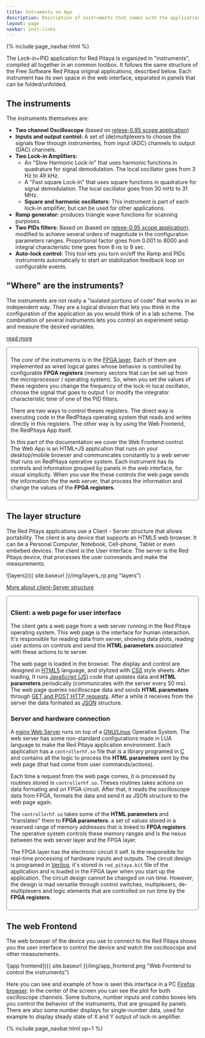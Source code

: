 ```yaml
---
title: Intruments on App
description: Description of instruments that comes with the application
layout: page
navbar: inst-links
---
```



{% include page_navbar.html %}


The Lock-in+PID application for Red Pitaya is organized in "instruments", compiled all together
in an common toolbox. It follows the same structure of the Free Software Red Pitaya original applications,
described below. Each instrument has its own space in the web interface, separated in panels that can be folded/unfolded.

## The instruments
The instruments themselves are:

 - **Two channel Oscilloscope** (based on [relese-0.95 scope application](https://github.com/RedPitaya/RedPitaya/tree/release-v0.95/apps-free/scope))
 - **Inputs and output control:** A set of (de)multplexers to choose the signals flow through instrumentes, from input (ADC) channels to output (DAC) channels.
 - **Two Lock-in Amplifiers:**
   - An "Slow Harmonic Lock-in" that uses harmonic functions in quadrature for signal demodulation. The local oscillator goes from 3 Hz to 49 kHz.
   - A "Fast square Lock-in" that uses square functions in quadrature for signal demodulation. The local oscillator goes from 30 mHz to 31 MHz.
   - **Square and harmonic oscillators**: This instrument is part of each lock-in amplifier, but can be used for other applications.
 - **Ramp generator:** produces triangle wave functions for scanning purposes.
 - **Two PIDs filters:** Based on (based on [relese-0.95 scope application](https://github.com/RedPitaya/RedPitaya/tree/release-v0.95/apps-free/scope)), modified to achieve several orders of magnitude in the configuration parameters ranges. Proportional factor goes from 0.001 to 8000 and integral characteristic time goes from 8 ns to 9 sec.
 - **Auto-lock control:** This tool lets you turn on/off the Ramp and PIDs instruments automatically to start an stabilization feedback loop on configurable events.


## "Where" are the instruments?

The instruments are not really a "isolated portions of code" that works in an
independent way. They are a logical division that lets you think in the
configuration
of the application as you would think of in a lab scheme. The combination of
several instruments lets you control an experiment setup and measure the desired
variables.

<a data-toggle="collapse" href="#Where_are_the_instruments" aria-expanded="false" aria-controls="Where_are_the_instruments">read more <span class="caret"></span></a>

<div id="Where_are_the_instruments" class="collapse" markdown="1" style="padding: 10px; border: 1px solid gray; border-radius: 5px;">

The *core* of the instruments is in the
[FPGA layer](https://en.wikipedia.org/wiki/Field-programmable_gate_array).
Each of them are implemented as
wired logical gates whose behavior is controlled by configurable **FPGA registers**
(memory sectors that can be set up from the microprocessor / operating system).
So, when you set the values of these registers you change the frequency of the
lock-in local oscillator, choose the signal that goes to output 1 or modify the
integrator characteristic time of one of the PID filters.

There are two ways to control theses registers. The direct way is executing code in
the RedPitaya operating system that reads and writes directly in this registers.
The other way is by using the Web Frontend, the RedPitaya App itself.

In this part of the documentation we cover the Web Frontend control. The Web App
is an HTML+JS application that runs on your desktop/mobile browser and communicates constantly to a web server that runs on RedPitaya operative system.
Each instrument has its controls and information grouped by panels in the web
interface, for visual simplicity. When you use the these controls the web page
sends the information the the web server, that process the information and change the
values of the **FPGA registers**.

</div>


## The layer structure

The Red Pitaya applications use a Client - Server structure that allows portability.
The client is any device that supports an HTML5 web browser. It can be a Personal
Computer, Notebook, Cell-phone, Tablet or even embebed devices. The client is the User Interface.
The server is the Red Pitaya device, that processes the user commands and make the measurements.

![layers]({{ site.baseurl }}/img/layers_rp.png "layers")

<a data-toggle="collapse" href="#More_about_client_Server_structure" aria-expanded="false" aria-controls="More_about_client_Server_structure">More about client-Server structure <span class="caret"></span></a>

<div id="More_about_client_Server_structure" class="collapse" markdown="1" style="padding: 10px; border: 1px solid gray; border-radius: 5px;">

### Client: a web page for user interface
The client gets a web page from a web server running in the Red Pitaya operating system.
This web page is the interface for human interaction. It's responsible for reading data
from server, showing data plots, reading user actions on controls and send the **HTML parameters**
associated with these actions to te server.

The web page is loaded in the browser. The display and control are designed in
[HTML5](https://en.wikipedia.org/wiki/HTML5) language,
and stylized with [CSS](https://en.wikipedia.org/wiki/Cascading_Style_Sheets)
style sheets. After loading, It runs [JavaScript (JS)](https://en.wikipedia.org/wiki/JavaScript)
code that updates data and **HTML parameters** periodically (communicates with the server every 50 ms).
The web page queries oscilloscope data and sends **HTML parameters** through
[GET and POST HTTP requests](https://en.wikipedia.org/wiki/Hypertext_Transfer_Protocol#Request_methods).
After a while it receives from the server the data formated as
[JSON](https://en.wikipedia.org/wiki/JSON) structure.

### Server and hardware connection
A [nginx Web Server](https://en.wikipedia.org/wiki/Nginx) runs on top of a
[GNU/Linux](https://en.wikipedia.org/wiki/Linux) Operative System.
The web server has some non-standard configurations made in LUA language to make the
Red Pitaya application environment. Each application has a `controllerhf.so` file
that is a library programed in [C](https://en.wikipedia.org/wiki/C_(programming_language))
and contains all the logic to process the **HTML
parameters** sent by the web page (that had come from user commands/actions).

Each time a request from the web page comes, it is processed by routines stored in `controllerhf.so`.
Theses routines takes actions on data formating and on FPGA circuit. After that, it reads
the oscilloscope data from FPGA, formats the data and send it as JSON structure to the web page again.

The `controllerhf.so` takes some of the **HTML parameters** and "translates" them to **FPGA parameters**:
a set of values stored in a reserved range of memory addresses that is linked to **FPGA registers**.
The operative system controls these memory ranges and is the nexus between the web server layer and the
FPGA layer.

The FPGA layer has the electronic circuit it self. Is the responsible for real-time processing of
hardware inputs and outputs. The circuit design is programed in
[Verilog](https://en.wikipedia.org/wiki/Verilog), it's stored in `red_pitaya.bit` file of the
application and is loaded in the FPGA layer when you start up the application.
The circuit design cannot be changed on run time. However, the design is mad versatile through
control switches, multiplexers, de-multiplexers and logic elements that are controlled on run time
by the **FPGA registers**.

</div>


## The web Frontend
The web browser of the device you use to connect to the Red Pitaya shows you the user interface
to control the device and watch the oscilloscope and other measurements.

![app frontend]({{ site.baseurl }}/img/app_frontend.png "Web Frontend to control the instruments")

Here you can see and example of how is seen this interface in a PC
[Firefox browser](https://www.mozilla.org/en-US/firefox/).
In the center of the screen you can see the plot for both oscilloscope channels.
Some buttons, number inputs and combo boxes lets you control the behavior of the instruments,
that are grouped by panels. There are also some number displays for single-number data, used
for example to display steady state of X and Y output of lock-in amplifier.

{% include page_navbar.html up=1 %}
